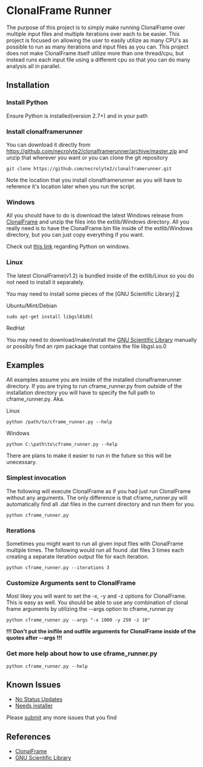 # ClonalFrame Runner

The purpose of this project is to simply make running ClonalFrame over multiple 
input files and multiple iterations over each to be easier.
This project is focused on allowing the user to easily utilize as many CPU's as 
possible to run as many iterations and input files as you can.
This project does not make ClonalFrame itself utilize more than one thread/cpu, 
but instead runs each input file using a different cpu so that you can do many analysis all in parallel.

## Installation

### Install Python

Ensure Python is installed(version 2.7+) and in your path

### Install clonalframerunner

You can download it directly from https://github.com/necrolyte2/clonalframerunner/archive/master.zip and unzip that wherever
you want or you can clone the git repository
```
git clone https://github.com/necrolyte2/clonalframerunner.git
```
Note the location that you install clonalframerunner as you will have to reference it's location later when you run the script.

### Windows

All you should have to do is download the latest Windows release from [ClonalFrame][1] and unzip the files into
the extlib/Windows directory.
All you really need is to have the ClonalFrame.bin file inside of the extlib/Windows directory, but you can just copy
everything if you want.

Check out [this link](http://docs.python.org/2/faq/windows.html#how-do-i-run-a-python-program-under-windows) regarding Python on windows.

### Linux

The latest ClonalFrame(v1.2) is bundled inside of the extlib/Linux so you do not
need to install it separately.

You may need to install some pieces of the [GNU Scientific Library] [2]

Ubuntu/Mint/Debian
```
sudo apt-get install libgsl01dbl
```
RedHat

You may need to download/make/install the [GNU Scientific Library][2] manually or possibly find an rpm package that 
contains the file libgsl.so.0

## Examples

All examples assume you are inside of the installed clonalframerunner directory. If you are trying to run cframe_runner.py from outside of the installation directory you will have to specify the full path to cframe_runner.py.
Aka.

Linux
```
python /path/to/cframe_runner.py --help
```
Windows
```
python C:\path\to\cframe_runner.py --help
```
There are plans to make it easier to run in the future so this will be unecessary.

### Simplest invocation

The following will execute ClonalFrame as if you had just run ClonalFrame without any arguments.
The only difference is that cframe_runner.py will automatically find all .dat files in the current directory
and run them for you.
```
python cframe_runner.py
```

### Iterations

Sometimes you might want to run all given input files with ClonalFrame multiple times.
The following would run all found .dat files 3 times each creating a separate iteration output file for each iteration.
```
python cframe_runner.py --iterations 3
```

### Customize Arguments sent to ClonalFrame

Most likey you will want to set the -x, -y and -z options for ClonalFrame. This is easy as well.
You should be able to use any combination of clonal frame arguments by utilizing the --args option to cframe_runner.py

```
python cframe_runner.py --args "-x 1000 -y 250 -z 10"
```
__!!! Don't put the inifile and outfile arguments for ClonalFrame inside of the quotes after --args !!!__


### Get more help about how to use cframe_runner.py
```
python cframe_runner.py --help
```

## Known Issues

* [No Status Updates](https://github.com/necrolyte2/clonalframerunner/issues/1)
* [Needs installer](https://github.com/necrolyte2/clonalframerunner/issues/2)

Please [submit](https://github.com/necrolyte2/clonalframerunner/issues) any more issues that you find

## References

* [ClonalFrame][1]
* [GNU Scientific Library][2]

[1]: http://www.xavierdidelot.xtreemhost.com/clonalframe.htm    "ClonalFrame"
[2]: http://www.gnu.org/software/gsl/    "GNU Scientific Library"
